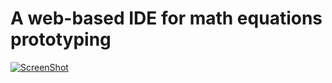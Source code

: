# A web-based IDE for math equations prototyping

[![ScreenShot](https://www.evernote.com/l/ATHlOlLXgRBPZ6kxrADWLHDJoWe2_riD0N0B/image.png)](https://www.youtube.com/watch?v=Se9D4Nj75x4)

